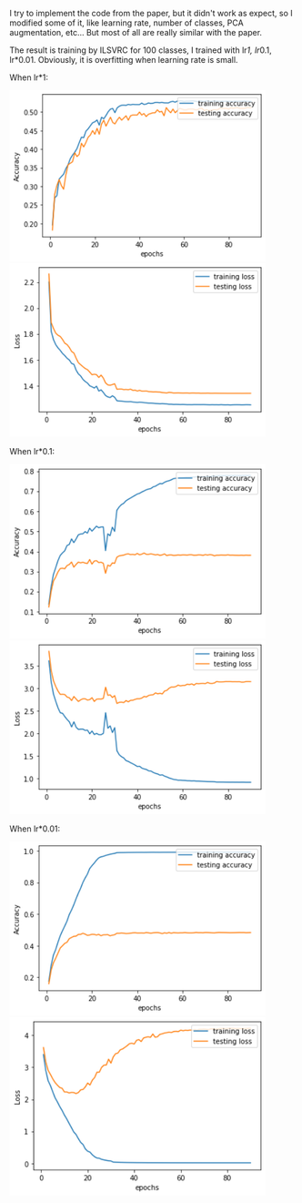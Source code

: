 I try to implement the code from the paper, but it didn't work as expect, so I modified some of it, like learning rate, number of classes, PCA augmentation, etc... But most of all are really similar with the paper.

The result is training by ILSVRC for 100 classes, I trained with lr*1, lr*0.1, lr*0.01. Obviously, it is overfitting when learning rate is small.

When lr*1:

<img src="https://github.com/AlgorithmicIntelligence/AlexNet_Pytorch/blob/master/README/Accuracy.png" width="450"><img src="https://github.com/AlgorithmicIntelligence/AlexNet_Pytorch/blob/master/README/Loss.png" width="450">


When lr*0.1:

<img src="https://github.com/AlgorithmicIntelligence/AlexNet_Pytorch/blob/master/README/Accuracy0.1.png" width="450"><img src="https://github.com/AlgorithmicIntelligence/AlexNet_Pytorch/blob/master/README/Loss0.1.png" width="450">

When lr*0.01:

<img src="https://github.com/AlgorithmicIntelligence/AlexNet_Pytorch/blob/master/README/Accuracy0.01.png" width="450"><img src="https://github.com/AlgorithmicIntelligence/AlexNet_Pytorch/blob/master/README/Loss0.01.png" width="450">
